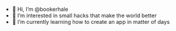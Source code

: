 - 👋 Hi, I’m @bookerhale
- 👀 I’m interested in small hacks that make the world better
- 🌱 I’m currently learning how to create an app in matter of days


